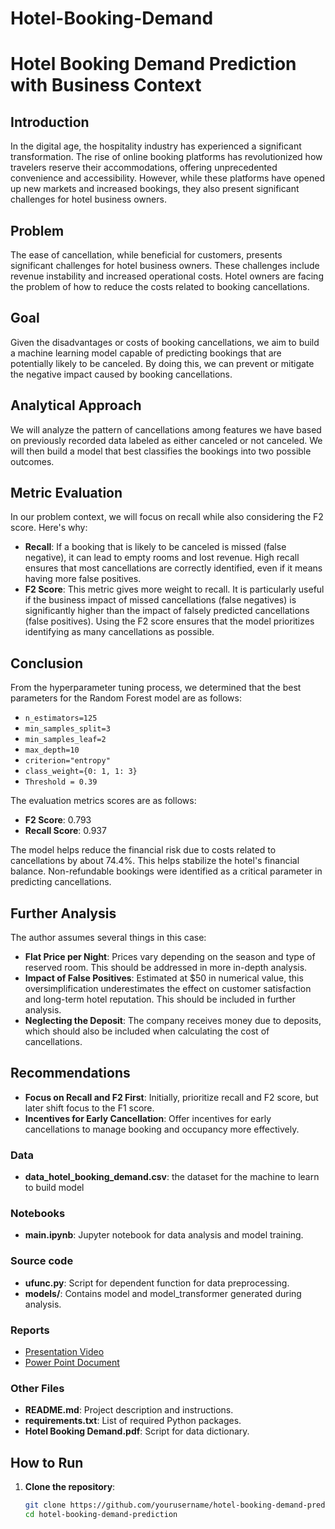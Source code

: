 # Hotel-Booking-Demand

# Hotel Booking Demand Prediction with Business Context

## Introduction

In the digital age, the hospitality industry has experienced a significant transformation. The rise of online booking platforms has revolutionized how travelers reserve their accommodations, offering unprecedented convenience and accessibility. However, while these platforms have opened up new markets and increased bookings, they also present significant challenges for hotel business owners.

## Problem

The ease of cancellation, while beneficial for customers, presents significant challenges for hotel business owners. These challenges include revenue instability and increased operational costs. Hotel owners are facing the problem of how to reduce the costs related to booking cancellations.

## Goal

Given the disadvantages or costs of booking cancellations, we aim to build a machine learning model capable of predicting bookings that are potentially likely to be canceled. By doing this, we can prevent or mitigate the negative impact caused by booking cancellations.

## Analytical Approach

We will analyze the pattern of cancellations among features we have based on previously recorded data labeled as either canceled or not canceled. We will then build a model that best classifies the bookings into two possible outcomes.

## Metric Evaluation

In our problem context, we will focus on recall while also considering the F2 score. Here's why:

- **Recall**: If a booking that is likely to be canceled is missed (false negative), it can lead to empty rooms and lost revenue. High recall ensures that most cancellations are correctly identified, even if it means having more false positives.
- **F2 Score**: This metric gives more weight to recall. It is particularly useful if the business impact of missed cancellations (false negatives) is significantly higher than the impact of falsely predicted cancellations (false positives). Using the F2 score ensures that the model prioritizes identifying as many cancellations as possible.

## Conclusion

From the hyperparameter tuning process, we determined that the best parameters for the Random Forest model are as follows:

- `n_estimators=125`
- `min_samples_split=3`
- `min_samples_leaf=2`
- `max_depth=10`
- `criterion="entropy"`
- `class_weight={0: 1, 1: 3}`
- `Threshold = 0.39`

The evaluation metrics scores are as follows:
- **F2 Score**: 0.793
- **Recall Score**: 0.937

The model helps reduce the financial risk due to costs related to cancellations by about 74.4%. This helps stabilize the hotel's financial balance. Non-refundable bookings were identified as a critical parameter in predicting cancellations.

## Further Analysis

The author assumes several things in this case:
- **Flat Price per Night**: Prices vary depending on the season and type of reserved room. This should be addressed in more in-depth analysis.
- **Impact of False Positives**: Estimated at $50 in numerical value, this oversimplification underestimates the effect on customer satisfaction and long-term hotel reputation. This should be included in further analysis.
- **Neglecting the Deposit**: The company receives money due to deposits, which should also be included when calculating the cost of cancellations.

## Recommendations

- **Focus on Recall and F2 First**: Initially, prioritize recall and F2 score, but later shift focus to the F1 score.
- **Incentives for Early Cancellation**: Offer incentives for early cancellations to manage booking and occupancy more effectively.

### Data

- **data_hotel_booking_demand.csv**: the dataset for the machine to learn to build model

### Notebooks

- **main.ipynb**: Jupyter notebook for data analysis and model training.

### Source code

- **ufunc.py**: Script for dependent function for data preprocessing.
- **models/**: Contains model and model_transformer generated during analysis.

### Reports
- [Presentation Video](https://drive.google.com/file/d/18M2Y1ZwpKjwqCRrV6nhswizwmpNW0G3G/view?usp=sharing)
- [Power Point Document](https://drive.google.com/file/d/1KqR5SqcH_6qbOps70QpGeba8XBds_bLc/view?usp=sharing)

### Other Files

- **README.md**: Project description and instructions.
- **requirements.txt**: List of required Python packages.
- **Hotel Booking Demand.pdf**: Script for data dictionary.

## How to Run

1. **Clone the repository**:
   ```bash
   git clone https://github.com/yourusername/hotel-booking-demand-prediction.git
   cd hotel-booking-demand-prediction

